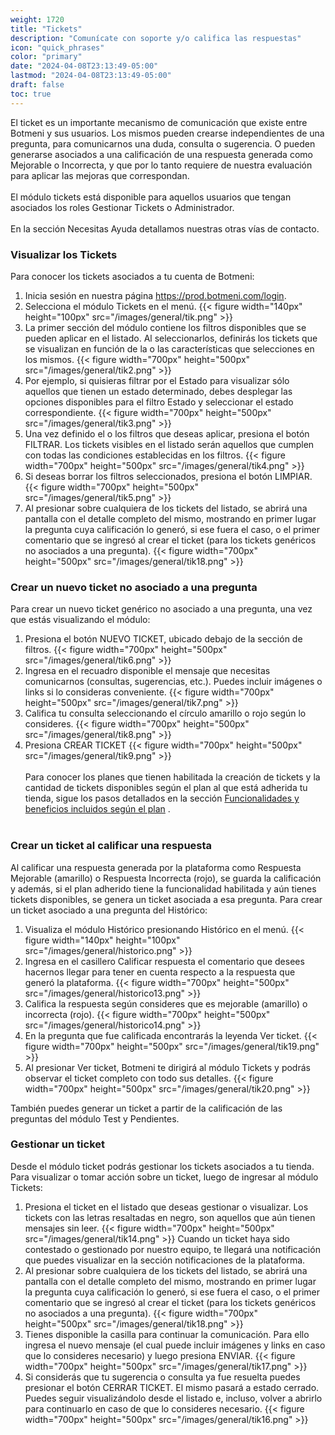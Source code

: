 ```yaml
---
weight: 1720
title: "Tickets"
description: "Comunícate con soporte y/o califica las respuestas"
icon: "quick_phrases"
color: "primary"
date: "2024-04-08T23:13:49-05:00"
lastmod: "2024-04-08T23:13:49-05:00"
draft: false
toc: true
---
```

El ticket es un importante mecanismo de comunicación que existe entre Botmeni y sus usuarios. Los mismos pueden crearse independientes de una pregunta, para comunicarnos una duda, consulta o sugerencia. O pueden generarse asociados a una calificación de una respuesta generada como Mejorable o Incorrecta, y que por lo tanto requiere de nuestra evaluación para aplicar las mejoras que correspondan.<br></br>
El módulo tickets está disponible para aquellos usuarios que tengan asociados los roles Gestionar Tickets o Administrador.<br></br>
En la sección Necesitas Ayuda detallamos nuestras otras vías de contacto.

### Visualizar los Tickets 
Para conocer los tickets asociados a tu cuenta de Botmeni:
1. Inicia sesión en nuestra página <https://prod.botmeni.com/login>.
2. Selecciona el módulo Tickets en el menú.
{{< figure width="140px" height="100px" src="/images/general/tik.png" >}}
3. La primer sección del módulo contiene los filtros disponibles que se pueden aplicar en el listado. Al seleccionarlos, definirás los tickets que se visualizan en función de la o las características que selecciones en los mismos. 
{{< figure width="700px" height="500px" src="/images/general/tik2.png" >}}
4. Por ejemplo, si quisieras filtrar por el Estado para visualizar sólo aquellos que tienen un estado determinado, debes desplegar las opciones disponibles para el filtro Estado y seleccionar el estado correspondiente.
{{< figure width="700px" height="500px" src="/images/general/tik3.png" >}}
6. Una vez definido el o los filtros que deseas aplicar, presiona el botón FILTRAR. Los tickets visibles en el listado serán aquellos que cumplen con todas las condiciones establecidas en los filtros.
{{< figure width="700px" height="500px" src="/images/general/tik4.png" >}}
7. Si deseas borrar los filtros seleccionados, presiona el botón LIMPIAR.
{{< figure width="700px" height="500px" src="/images/general/tik5.png" >}}
8. Al presionar sobre cualquiera de los tickets del listado, se abrirá una pantalla con el detalle completo del mismo, mostrando en primer lugar la pregunta cuya calificación lo generó, si ese fuera el caso, o el primer comentario que se ingresó al crear el ticket (para los tickets genéricos no asociados a una pregunta).
{{< figure width="700px" height="500px" src="/images/general/tik18.png" >}}

### Crear un nuevo ticket no asociado a una pregunta
Para crear un nuevo ticket genérico no asociado a una pregunta, una vez que estás visualizando el módulo:
1. Presiona el botón NUEVO TICKET, ubicado debajo de la sección de filtros.
{{< figure width="700px" height="500px" src="/images/general/tik6.png" >}}
2. Ingresa en el recuadro disponible el mensaje que necesitas comunicarnos (consultas, sugerencias, etc.). Puedes incluir imágenes o links si lo consideras conveniente.
{{< figure width="700px" height="500px" src="/images/general/tik7.png" >}}
3. Califica tu consulta seleccionando el círculo amarillo o rojo según lo consideres.
{{< figure width="700px" height="500px" src="/images/general/tik8.png" >}}
4. Presiona CREAR TICKET
{{< figure width="700px" height="500px" src="/images/general/tik9.png" >}}<br></br>
Para conocer los planes que tienen habilitada la creación de tickets y la cantidad de tickets disponibles según el plan al que está adherida tu tienda, sigue los pasos detallados en la sección [Funcionalidades y beneficios incluidos según el plan](../../Suscripcíon_y_Pagos/Tu_Suscripcion/Conocer_beneficios_planes.md) .<br></br>
### Crear un ticket al calificar una respuesta
Al calificar una respuesta generada por la plataforma como Respuesta Mejorable (amarillo) o Respuesta Incorrecta (rojo), se guarda la calificación y además, si el plan adherido tiene la funcionalidad habilitada y aún tienes tickets disponibles, se genera un ticket asociada a esa pregunta. Para crear un ticket asociado a una pregunta del Histórico:
1. Visualiza el módulo Histórico presionando Histórico en el menú.
{{< figure width="140px" height="100px" src="/images/general/historico.png" >}}
2. Ingresa en el casillero Calificar respuesta el comentario que desees hacernos llegar para tener en cuenta respecto a la respuesta que generó la plataforma.
{{< figure width="700px" height="500px" src="/images/general/historico13.png" >}}
3. Califica la respuesta según consideres que es mejorable (amarillo) o incorrecta (rojo).
{{< figure width="700px" height="500px" src="/images/general/historico14.png" >}}
4. En la pregunta que fue calificada encontrarás la leyenda Ver ticket. 
{{< figure width="700px" height="500px" src="/images/general/tik19.png" >}}
5. Al presionar Ver ticket, Botmeni te dirigirá al módulo Tickets y podrás observar el ticket completo con todo sus detalles.
{{< figure width="700px" height="500px" src="/images/general/tik20.png" >}}

También puedes generar un ticket a partir de la calificación de las preguntas del módulo Test y Pendientes.

### Gestionar un ticket
Desde el módulo ticket podrás gestionar los tickets asociados a tu tienda.
Para visualizar o tomar acción sobre un ticket, luego de ingresar al módulo Tickets:
1. Presiona el ticket en el listado que deseas gestionar o visualizar. Los tickets con las letras resaltadas en negro, son aquellos que aún tienen mensajes sin leer. 
{{< figure width="700px" height="500px" src="/images/general/tik14.png" >}}
Cuando un ticket haya sido contestado o gestionado por nuestro equipo, te llegará una notificación que puedes visualizar en la sección notificaciones de la plataforma.
3. Al presionar sobre cualquiera de los tickets del listado, se abrirá una pantalla con el detalle completo del mismo, mostrando en primer lugar la pregunta cuya calificación lo generó, si ese fuera el caso, o el primer comentario que se ingresó al crear el ticket (para los tickets genéricos no asociados a una pregunta).
{{< figure width="700px" height="500px" src="/images/general/tik18.png" >}}
4. Tienes disponible la casilla para continuar la comunicación. Para ello ingresa el nuevo mensaje (el cual puede incluir imágenes y links en caso que lo consideres necesario) y luego presiona ENVIAR.
{{< figure width="700px" height="500px" src="/images/general/tik17.png" >}}
5. Si considerás que tu sugerencia o consulta ya fue resuelta puedes presionar el botón CERRAR TICKET. El mismo pasará a estado cerrado. Puedes seguir visualizándolo desde el listado e, incluso, volver a abrirlo para continuarlo en caso de que lo consideres necesario.
{{< figure width="700px" height="500px" src="/images/general/tik16.png" >}}
